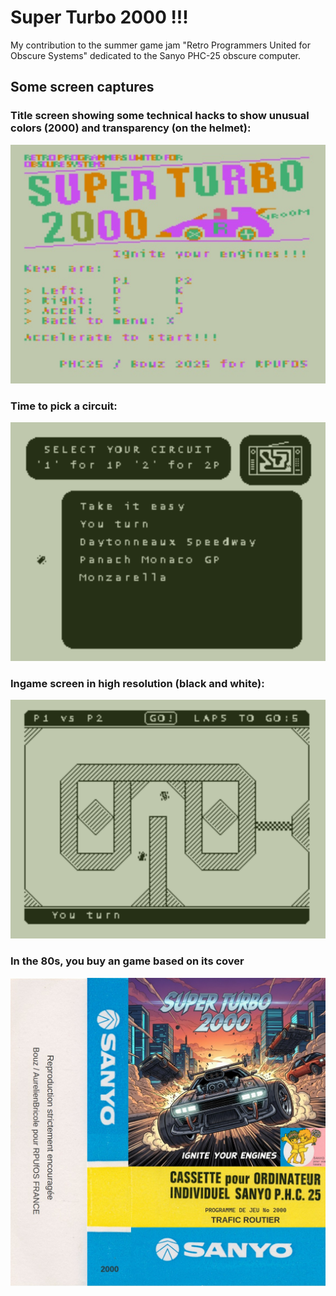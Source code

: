 # Super Turbo 2000 !!!

My contribution to the summer game jam "Retro Programmers United for Obscure Systems" dedicated to the Sanyo PHC-25 obscure computer.

## Some screen captures

### Title screen showing some technical hacks to show unusual colors (2000) and transparency (on the helmet):

![image](readme_images/IntroScreen.jpg)

### Time to pick a circuit:

![image](readme_images/SelectCircuit.png)


### Ingame screen in high resolution (black and white):

![image](readme_images/InGame.png)

### In the 80s, you buy an game based on its cover

![image](readme_images/Cover.jpg)
